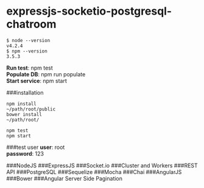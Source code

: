 # expressjs-socketio-postgresql-chatroom
```shell
$ node --version
v4.2.4
$ npm --version
3.5.3
``` 

**Run test**: npm test  
**Populate DB**: npm run populate  
**Start service**: npm start  

###installation

```shell
npm install
~/path/root/public
bower install
~/path/root/

npm test
npm start
``` 


###test user
**user**: root  
**password**: 123


###NodeJS
###ExpressJS
###Socket.io
###Cluster and Workers
###REST API
###PostgreSQL
###Sequelize
###Mocha
###Chai
###AngularJS
###Bower
###Angular Server Side Pagination

